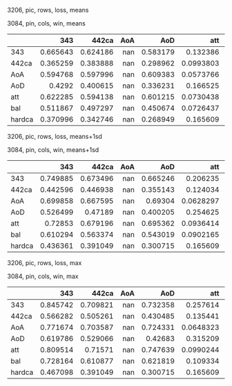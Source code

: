 3206, pic, rows, loss, means

3084, pin, cols, win, means

|        |      343 |    442ca |   AoA |      AoD |       att |      bal |   hardca |
|:-------|---------:|---------:|------:|---------:|----------:|---------:|---------:|
| 343    | 0.665643 | 0.624186 |   nan | 0.583179 | 0.132386  | 0.692396 | 0.377812 |
| 442ca  | 0.365259 | 0.383888 |   nan | 0.298962 | 0.0993803 | 0.354074 | 0.30919  |
| AoA    | 0.594768 | 0.597996 |   nan | 0.609383 | 0.0573766 | 0.654351 | 0.354217 |
| AoD    | 0.4292   | 0.400615 |   nan | 0.336231 | 0.166525  | 0.437891 | 0.322258 |
| att    | 0.622285 | 0.594138 |   nan | 0.601215 | 0.0730438 | 0.670055 | 0.345229 |
| bal    | 0.511867 | 0.497297 |   nan | 0.450674 | 0.0726437 | 0.544217 | 0.335433 |
| hardca | 0.370996 | 0.342746 |   nan | 0.268949 | 0.165609  | 0.33552  | 0.317926 |

3206, pic, rows, loss, means+1sd

3084, pin, cols, win, means+1sd

|        |      343 |    442ca |   AoA |      AoD |       att |      bal |   hardca |
|:-------|---------:|---------:|------:|---------:|----------:|---------:|---------:|
| 343    | 0.749885 | 0.673496 |   nan | 0.665246 | 0.206235  | 0.84739  | 0.494091 |
| 442ca  | 0.442596 | 0.446938 |   nan | 0.355143 | 0.124034  | 0.452309 | 0.395827 |
| AoA    | 0.699858 | 0.667595 |   nan | 0.69304  | 0.0628297 | 0.830292 | 0.429484 |
| AoD    | 0.526499 | 0.47189  |   nan | 0.400205 | 0.254625  | 0.557128 | 0.417977 |
| att    | 0.72853  | 0.679196 |   nan | 0.695362 | 0.0936414 | 0.841081 | 0.436034 |
| bal    | 0.610294 | 0.563374 |   nan | 0.543019 | 0.0902165 | 0.703303 | 0.428943 |
| hardca | 0.436361 | 0.391049 |   nan | 0.300715 | 0.165609  | 0.409094 | 0.407777 |

3206, pic, rows, loss, max

3084, pin, cols, win, max

|        |      343 |    442ca |   AoA |      AoD |       att |      bal |   hardca |
|:-------|---------:|---------:|------:|---------:|----------:|---------:|---------:|
| 343    | 0.845742 | 0.709821 |   nan | 0.732358 | 0.257614  | 0.891154 | 0.593968 |
| 442ca  | 0.566282 | 0.505261 |   nan | 0.430485 | 0.135441  | 0.570595 | 0.453963 |
| AoA    | 0.771674 | 0.703587 |   nan | 0.724331 | 0.0648323 | 0.838515 | 0.478214 |
| AoD    | 0.619786 | 0.529066 |   nan | 0.42683  | 0.315209  | 0.650561 | 0.513813 |
| att    | 0.809514 | 0.71571  |   nan | 0.747639 | 0.0990244 | 0.86902  | 0.559088 |
| bal    | 0.728164 | 0.610877 |   nan | 0.621819 | 0.109334  | 0.772369 | 0.529351 |
| hardca | 0.467098 | 0.391049 |   nan | 0.300715 | 0.165609  | 0.430775 | 0.459298 |

